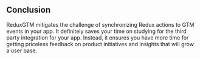 ## Conclusion
ReduxGTM mitigates the challenge of synchronizing Redux actions to GTM events in your app. It definitely saves your time on studying for the third party integration for your app. Instead, it ensures you have more time for getting priceless feedback on product initiatives and insights that will grow a user base.